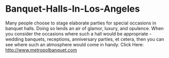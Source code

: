 # Banquet-Halls-In-Los-Angeles
Many people choose to stage elaborate parties for special occasions in banquet halls. Doing so lends an air of glamor, luxury, and opulence. When you consider the occasions where such a hall would be appropriate - wedding banquets, receptions, anniversary parties, et cetera, then you can see where such an atmosphere would come in handy.  Click Here: http://www.metropolbanquet.com
